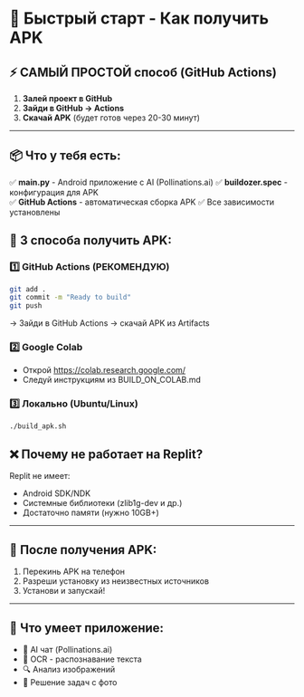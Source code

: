 # 🚀 Быстрый старт - Как получить APK

## ⚡ САМЫЙ ПРОСТОЙ способ (GitHub Actions)

1. **Залей проект в GitHub**
2. **Зайди в GitHub → Actions**
3. **Скачай APK** (будет готов через 20-30 минут)

---

## 📦 Что у тебя есть:

✅ **main.py** - Android приложение с AI (Pollinations.ai)
✅ **buildozer.spec** - конфигурация для APK  
✅ **GitHub Actions** - автоматическая сборка APK
✅ Все зависимости установлены

## 🔨 3 способа получить APK:

### 1️⃣ GitHub Actions (РЕКОМЕНДУЮ)
```bash
git add .
git commit -m "Ready to build"
git push
```
→ Зайди в GitHub Actions → скачай APK из Artifacts

### 2️⃣ Google Colab
- Открой https://colab.research.google.com/
- Следуй инструкциям из BUILD_ON_COLAB.md

### 3️⃣ Локально (Ubuntu/Linux)
```bash
./build_apk.sh
```

## ❌ Почему не работает на Replit?

Replit не имеет:
- Android SDK/NDK
- Системные библиотеки (zlib1g-dev и др.)
- Достаточно памяти (нужно 10GB+)

---

## 📱 После получения APK:

1. Перекинь APK на телефон
2. Разреши установку из неизвестных источников
3. Установи и запускай!

---

## 🎯 Что умеет приложение:

- 💬 AI чат (Pollinations.ai)
- 📸 OCR - распознавание текста
- 🔍 Анализ изображений  
- 📝 Решение задач с фото
